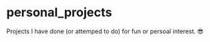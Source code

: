 # personal_projects
 Projects I have done (or attemped to do) for fun or persoal interest. :sunglasses:
